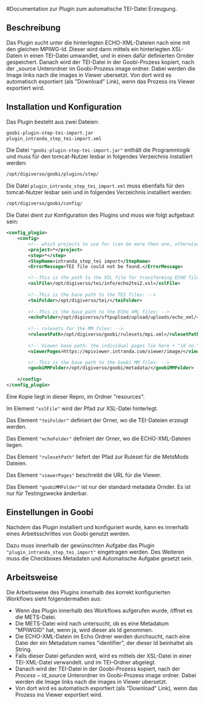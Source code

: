 #Documentation zur Plugin zum automatische TEI-Datei Erzeugung.

## Beschreibung

Das Plugin sucht unter die hinterlegten ECHO-XML-Dateien nach eine mit den gleichen MPIWG-Id. Dieser wird dann mittels ein hinterlegten XSL-Datein in einen TEI-Datei umwandlet, und in einen dafür definierten Ornder gespeichert. Danach wird der TEI-Datei in der Goobi-Prozess kopiert, nach der _source Unterordner im Goobi-Prozess image ordner. Dabei werden die Image links nach die images in Viewer ubersetzt. Von dort wird es automatisch exportiert (als "Download" Link), wenn das Prozess ins Viewer exportiert wird. 


## Installation und Konfiguration

Das Plugin besteht aus zwei Dateien:

```bash
goobi-plugin-step-tei-import.jar
plugin_intranda_step_tei-import.xml
```

Die Datei `"goobi-plugin-step-tei-import.jar"` enthält die Programmlogik und muss für den tomcat-Nutzer lesbar in folgendes Verzeichnis installiert werden:

```bash
/opt/digiverso/goobi/plugins/step/
```

Die Datei ```plugin_intranda_step_tei_import.xml``` muss ebenfalls für den tomcat-Nutzer lesbar sein und in folgendes Verzeichnis installiert werden:

```bash
/opt/digiverso/goobi/config/
```

Die Datei dient zur Konfiguration des Plugins und muss wie folgt aufgebaut sein:

```xml
<config_plugin>
    <config>
        <!-- which projects to use for (can be more then one, otherwise use *) -->
        <project>*</project>
        <step>*</step>
        <StepName>intranda_step_tei import</StepName>
        <ErrorMessage>TEI file could not be found.</ErrorMessage>

        <!--This is the path to the XSL file for transforming ECHO files into TEI files: -->
        <xslFile>/opt/digiverso/tei/info/echo2tei2.xsl</xslFile>
    
        <!--This is the base path to the TEI files: -->
        <teiFolder>/opt/digiverso/tei/</teiFolder>
    
        <!--This is the base path to the ECHo XML files: -->
        <echoFolder>/opt/digiverso/sftpupload/upload/uploads/echo_xml/</echoFolder>
        
        <!-- rulesets for the MM files: -->
        <rulesetPath>/opt/digiverso/goobi/rulesets/mpi.xml</rulesetPath>
        
        <!-- Viewer base path: the individual pages lie here + "id no."/"page no"/-->
        <viewerPages>https://mpiviewer.intranda.com/viewer/image/</viewerPages>

        <!--This is the base path to the Goobi MM files: -->
        <goobiMMFolder>/opt/digiverso/goobi/metadata/</goobiMMFolder>
    
    </config>
</config_plugin>
```

Eine Kopie liegt in dieser Repro, im Ordner "resources".

Im Element `"xslFile"`
wird der Pfad zur XSL-Datei hinterlegt.


Das Element `"teiFolder"`
definiert der Orner, wo die TEI-Dateien erzeugt werden.

Das Element `"echoFolder"`
definiert der Orner, wo die ECHO-XML-Dateien liegen.

Das Element `"rulesetPath"`
liefert der Pfad zur Ruleset für die MetsMods Dateien.

Das Element `"viewerPages"`
beschreibt die URL für die Viewer. 

Das Element `"goobiMMFolder"`
ist nur der standard metadata Ornder. Es ist nur für Testingzwecke änderbar.


## Einstellungen in Goobi

Nachdem das Plugin installiert und konfiguriert wurde, kann es innerhalb eines Arbeitsschrittes von Goobi genutzt werden.

Dazu muss innerhalb der gewünschten Aufgabe das Plugin `"plugin_intranda_step_tei_import"` eingetragen werden. Des Weiteren muss die Checkboxes Metadaten und Automatische Aufgabe gesetzt sein.

## Arbeitsweise

Die Arbeitsweise des Plugins innerhalb des korrekt konfigurierten Workflows sieht folgendermaßen aus:

* Wenn das Plugin innerhalb des Workflows aufgerufen wurde, öffnet es die METS-Datei.
* Die METS-Datei wird nach untersucht, ob es eine Metadatum "MPIWGID" hat, wenn ja, wird dieser als Id genommen.
* Die ECHO-XML-Datein im Echo Ordner werden durchsucht, nach eine Datei der ein Metadatum names "identifier", der dieser Id beinhaltet als String.
* Falls dieser Datei gefunden wird, wird es mittels der XSL-Datei in einer TEI-XML-Datei verwandelt. und im TEI-Ordner abgelegt.
* Danach wird der TEI-Datei in der Goobi-Prozess kopiert, nach der $Process-id$_source Unterordner im Goobi-Prozess image ordner. Dabei werden die Image links nach die images in Viewer ubersetzt. 
* Von dort wird es automatisch exportiert (als "Download" Link), wenn das Prozess ins Viewer exportiert wird. 

